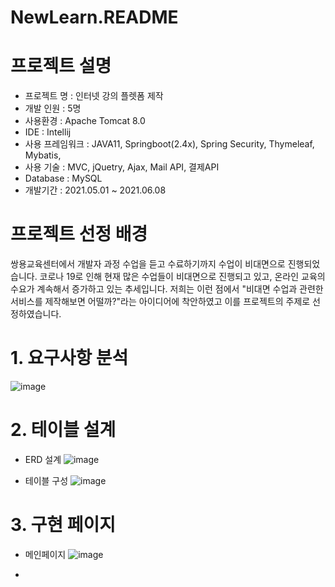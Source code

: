 # NewLearn.README

# 프로젝트 설명


- 프로젝트 명 : 인터넷 강의 플렛폼 제작
- 개발 인원 : 5명
- 사용환경 : Apache Tomcat 8.0
- IDE : Intellij
- 사용 프레임워크 : JAVA11, Springboot(2.4x), Spring Security, Thymeleaf, Mybatis,
- 사용 기술 : MVC, jQuetry, Ajax, Mail API, 결제API
- Database : MySQL
- 개발기간 : 2021.05.01  ~ 2021.06.08

# 프로젝트 선정 배경

쌍용교육센터에서 개발자 과정 수업을 듣고 수료하기까지 수업이 비대면으로 진행되었습니다. 코로나 19로 인해 현재 많은 수업들이 비대면으로 진행되고 있고, 온라인 교육의 수요가 계속해서 증가하고 있는 추세입니다. 저희는 이런 점에서 "비대면 수업과 관련한 서비스를 제작해보면 어떨까?"라는 아이디어에 착안하였고 이를 프로젝트의 주제로 선정하였습니다.

# 1. 요구사항 분석
![image](https://user-images.githubusercontent.com/75111342/122737278-d9386080-d2bb-11eb-87d5-b93bded7e5bf.png)

# 2. 테이블 설계

- ERD 설계
![image](https://user-images.githubusercontent.com/75111342/122737426-fbca7980-d2bb-11eb-86c8-cc12f127e0d2.png)

- 테이블 구성
![image](https://user-images.githubusercontent.com/75111342/122737475-08e76880-d2bc-11eb-9461-507ba477b8e4.png)

# 3. 구현 페이지
- 메인페이지
![image](https://user-images.githubusercontent.com/75111342/122745122-a2664880-d2c3-11eb-976d-27d10f01733e.png)

- 
